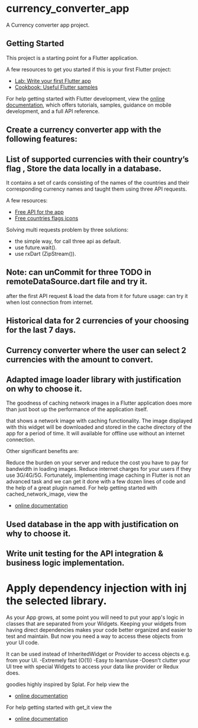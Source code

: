 # currency_converter_app

A Currency converter app project.

## Getting Started

This project is a starting point for a Flutter application.

A few resources to get you started if this is your first Flutter project:

- [Lab: Write your first Flutter app](https://docs.flutter.dev/get-started/codelab)
- [Cookbook: Useful Flutter samples](https://docs.flutter.dev/cookbook)

For help getting started with Flutter development, view the
[online documentation](https://docs.flutter.dev/), which offers tutorials,
samples, guidance on mobile development, and a full API reference.

## Create a currency converter app with the following features:

## List of supported currencies with their country’s flag , Store the data locally in a database.

 It contains a set of cards consisting of the names of the countries and their corresponding currency names and taught them using three API requests.
 
 A few resources:
- [Free API for the app]( https://free.currencyconverterapi.com/)
- [Free countries flags icons](https://flagcdn.com/)
 
 Solving multi requests problem by three solutions:
  - the simple way, for call three api as default.
  - use future.wait().
  - use rxDart (ZipStream()).
 
## Note: can unCommit for three TODO in remoteDataSource.dart file and try it.
 
 after the first API request & load the data from it for future usage:
 can try it when lost connection from internet.

## Historical data for 2 currencies of your choosing for the last 7 days.

## Currency converter where the user can select 2 currencies with the amount to convert.

## Adapted image loader library with justification on why to choose it.

The goodness of caching network images in a Flutter application does more than just boot up the performance of the application itself.

that shows a network image with caching functionality.
The image displayed with this widget will be downloaded and stored in the cache directory of the app for a period of time.
It will available for offline use without an internet connection.

Other significant benefits are:

Reduce the burden on your server and reduce the cost you have to pay for bandwidth in loading images.
Reduce internet charges for your users if they use 3G/4G/5G.
Fortunately, implementing image caching in Flutter is not an advanced task and we can get it done with a few dozen lines of code and the help of a great plugin named.
For help getting started with cached_network_image, view the
- [online documentation](https://pub.dev/packages/cached_network_image)


## Used database in the app with justification on why to choose it.
## Write unit testing for the API integration & business logic implementation.


# Apply dependency injection with inj the selected library.

As your App grows, at some point you will need to put your app's logic in classes that are separated from your Widgets.
Keeping your widgets from having direct dependencies makes your code better organized and easier to test and maintain.
But now you need a way to access these objects from your UI code.

It can be used instead of InheritedWidget or Provider to access objects e.g. from your UI.
-Extremely fast (O(1))
-Easy to learn/use
-Doesn't clutter your UI tree with special Widgets to access your data like provider or Redux does.

goodies highly inspired by Splat.
For help view the
- [online documentation](https://github.com/reactiveui/splat)

For help getting started with get_it view the
- [online documentation](https://pub.dev/packages/get_it)

